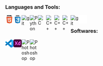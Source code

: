 ### Languages and Tools:


<a href="https://www.w3.org/html/" target="_blank"><img align="left" alt="HTML5" width="26px" src="https://raw.githubusercontent.com/github/explore/80688e429a7d4ef2fca1e82350fe8e3517d3494d/topics/html/html.png" /></a>
<a href="https://www.w3schools.com/css/" target="_blank"><img align="left" alt="CSS3" width="26px" src="https://raw.githubusercontent.com/github/explore/80688e429a7d4ef2fca1e82350fe8e3517d3494d/topics/css/css.png" /></a>
<a href="https://git-scm.com/" target="_blank"> <img align="left" alt="git" width="26px" src="https://upload.wikimedia.org/wikipedia/commons/thumb/3/31/Webysther_20160423_-_Elephpant.svg/1280px-Webysther_20160423_-_Elephpant.svg.png"/> </a>
<a href="https://www.python.org" target="_blank"> <img align="left" alt="Python" width="26px" src="https://laravel.com/img/logomark.min.svg"/> </a>
<a href="https://www.cprogramming.com/" target="_blank"> <img align="left" alt="C" width="26px" src="https://angular.io/assets/images/logos/angular/angular.png"/> </a>
<a href="https://www.w3schools.com/cpp/" target="_blank"> <img align="left" alt="C++" width="26px" src="https://cdn.iconscout.com/icon/free/png-256/ionic-4-1175016.png"/> </a>
<a href="https://www.w3schools.com/cpp/" target="_blank"> <img align="left" alt="C++" width="26px" src="https://cdn.iconscout.com/icon/free/png-256/javascript-2752148-2284965.png"/> </a>
<a href="https://www.w3schools.com/cpp/" target="_blank"> <img align="left" alt="C++" width="26px" src="https://cdn.iconscout.com/icon/free/png-256/typescript-1174965.png"/> </a>
<a href="https://git-scm.com/" target="_blank"> <img align="left" alt="git" width="26px" src="https://www.vectorlogo.zone/logos/git-scm/git-scm-icon.svg"/> </a>

<img align="left" alt="GitHub" width="26px" src="https://github.com/Aakarsh-B/trying-repos/blob/master/github.svg" />
<br />

### Softwares:

<img align="left" alt="Visual Studio Code" width="26px" src="https://raw.githubusercontent.com/github/explore/80688e429a7d4ef2fca1e82350fe8e3517d3494d/topics/visual-studio-code/visual-studio-code.png" />
<a href="https://www.adobe.com/products/xd.html" target="_blank"> <img align="left" alt="XD" width="26px" src="https://github.com/Aakarsh-B/trying-repos/blob/master/adobexd.png?raw=true"/> </a> 
<a href="https://www.photoshop.com/en" target="_blank"> <img align="left" alt="Photoshop" width="26px" src="https://upload.wikimedia.org/wikipedia/commons/4/4b/Visual_Studio_Code_Insiders_1.36_icon.svg"/> </a>
<a href="https://www.blender.org" target="_blank"> <img align="left" alt="Photoshop" width="26px" src="https://cdn2.iconfinder.com/data/icons/pack1-baco-flurry-icons-style/512/XAMPP.png"/> </a>
